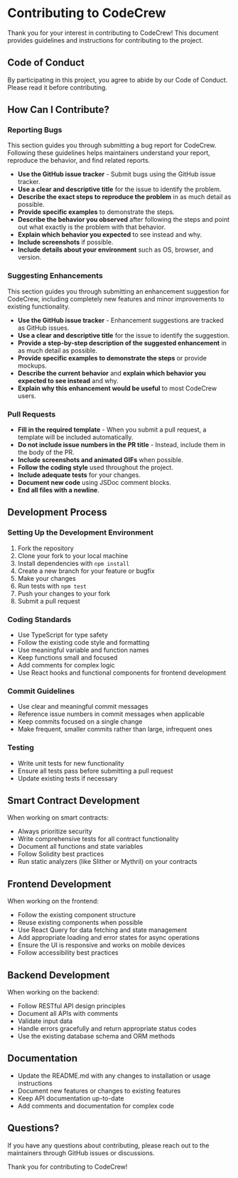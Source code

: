 # Contributing to CodeCrew

Thank you for your interest in contributing to CodeCrew! This document provides guidelines and instructions for contributing to the project.

## Code of Conduct

By participating in this project, you agree to abide by our Code of Conduct. Please read it before contributing.

## How Can I Contribute?

### Reporting Bugs

This section guides you through submitting a bug report for CodeCrew. Following these guidelines helps maintainers understand your report, reproduce the behavior, and find related reports.

- **Use the GitHub issue tracker** - Submit bugs using the GitHub issue tracker.
- **Use a clear and descriptive title** for the issue to identify the problem.
- **Describe the exact steps to reproduce the problem** in as much detail as possible.
- **Provide specific examples** to demonstrate the steps.
- **Describe the behavior you observed** after following the steps and point out what exactly is the problem with that behavior.
- **Explain which behavior you expected** to see instead and why.
- **Include screenshots** if possible.
- **Include details about your environment** such as OS, browser, and version.

### Suggesting Enhancements

This section guides you through submitting an enhancement suggestion for CodeCrew, including completely new features and minor improvements to existing functionality.

- **Use the GitHub issue tracker** - Enhancement suggestions are tracked as GitHub issues.
- **Use a clear and descriptive title** for the issue to identify the suggestion.
- **Provide a step-by-step description of the suggested enhancement** in as much detail as possible.
- **Provide specific examples to demonstrate the steps** or provide mockups.
- **Describe the current behavior** and **explain which behavior you expected to see instead** and why.
- **Explain why this enhancement would be useful** to most CodeCrew users.

### Pull Requests

- **Fill in the required template** - When you submit a pull request, a template will be included automatically.
- **Do not include issue numbers in the PR title** - Instead, include them in the body of the PR.
- **Include screenshots and animated GIFs** when possible.
- **Follow the coding style** used throughout the project.
- **Include adequate tests** for your changes.
- **Document new code** using JSDoc comment blocks.
- **End all files with a newline**.

## Development Process

### Setting Up the Development Environment

1. Fork the repository
2. Clone your fork to your local machine
3. Install dependencies with `npm install`
4. Create a new branch for your feature or bugfix
5. Make your changes
6. Run tests with `npm test`
7. Push your changes to your fork
8. Submit a pull request

### Coding Standards

- Use TypeScript for type safety
- Follow the existing code style and formatting
- Use meaningful variable and function names
- Keep functions small and focused
- Add comments for complex logic
- Use React hooks and functional components for frontend development

### Commit Guidelines

- Use clear and meaningful commit messages
- Reference issue numbers in commit messages when applicable
- Keep commits focused on a single change
- Make frequent, smaller commits rather than large, infrequent ones

### Testing

- Write unit tests for new functionality
- Ensure all tests pass before submitting a pull request
- Update existing tests if necessary

## Smart Contract Development

When working on smart contracts:

- Always prioritize security
- Write comprehensive tests for all contract functionality
- Document all functions and state variables
- Follow Solidity best practices
- Run static analyzers (like Slither or Mythril) on your contracts

## Frontend Development

When working on the frontend:

- Follow the existing component structure
- Reuse existing components when possible
- Use React Query for data fetching and state management
- Add appropriate loading and error states for async operations
- Ensure the UI is responsive and works on mobile devices
- Follow accessibility best practices

## Backend Development

When working on the backend:

- Follow RESTful API design principles
- Document all APIs with comments
- Validate input data
- Handle errors gracefully and return appropriate status codes
- Use the existing database schema and ORM methods

## Documentation

- Update the README.md with any changes to installation or usage instructions
- Document new features or changes to existing features
- Keep API documentation up-to-date
- Add comments and documentation for complex code

## Questions?

If you have any questions about contributing, please reach out to the maintainers through GitHub issues or discussions.

Thank you for contributing to CodeCrew!